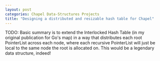 ```yaml
---
layout: post
categories: Chapel Data-Structures Projects
title: "Designing a distributed and resizable hash table for Chapel"
---
```


TODO: Basic summary is to extend the Interlocked Hash Table (in my original
publication for Go's map) in a way that distributes each root PointerList across
each node, where each recursive PointerList will just be local to the same node
the root is allocated on. This would be a legendary data structure, indeed!
